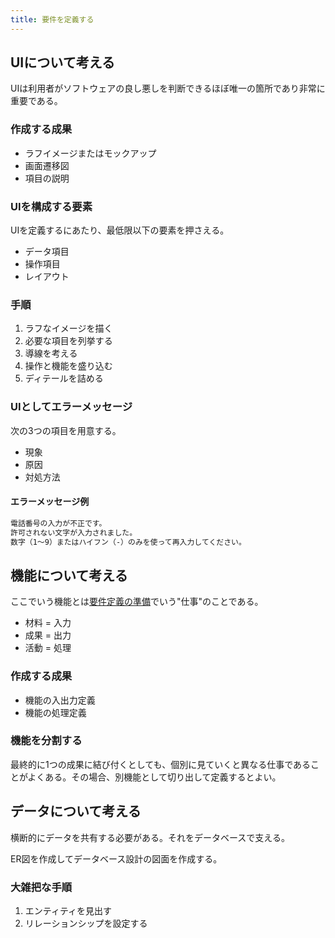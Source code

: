 ```yaml
---
title: 要件を定義する
---
```


## UIについて考える

UIは利用者がソフトウェアの良し悪しを判断できるほぼ唯一の箇所であり非常に重要である。

### 作成する成果

- ラフイメージまたはモックアップ
- 画面遷移図
- 項目の説明

### UIを構成する要素

UIを定義するにあたり、最低限以下の要素を押さえる。

- データ項目
- 操作項目
- レイアウト

### 手順

1. ラフなイメージを描く
2. 必要な項目を列挙する
3. 導線を考える
4. 操作と機能を盛り込む
5. ディテールを詰める

### UIとしてエラーメッセージ

次の3つの項目を用意する。

- 現象
- 原因
- 対処方法

#### エラーメッセージ例

```txt linenums="0"
電話番号の入力が不正です。
許可されない文字が入力されました。
数字（1～9）またはハイフン（-）のみを使って再入力してください。
```

## 機能について考える

ここでいう機能とは[要件定義の準備](./02-要件定義の準備.md)でいう"仕事"のことである。

- 材料 = 入力
- 成果 = 出力
- 活動 = 処理

### 作成する成果

- 機能の入出力定義
- 機能の処理定義

### 機能を分割する

最終的に1つの成果に結び付くとしても、個別に見ていくと異なる仕事であることがよくある。その場合、別機能として切り出して定義するとよい。

## データについて考える

横断的にデータを共有する必要がある。それをデータベースで支える。

ER図を作成してデータベース設計の図面を作成する。  

### 大雑把な手順

1. エンティティを見出す
2. リレーションシップを設定する
